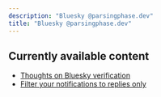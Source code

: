```yaml
---
description: "Bluesky @parsingphase.dev"
title: "Bluesky @parsingphase.dev"
---
```

## Currently available content

 - [Thoughts on Bluesky verification](verification.md)
 - [Filter your notifications to replies only](https://gist.github.com/parsingphase/306ba57f8249012f0dd3fbf2e3358da2)

